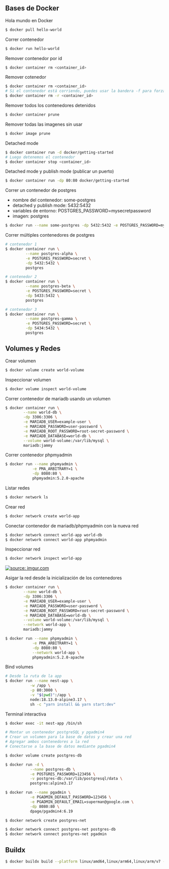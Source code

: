 ## Bases de Docker

Hola mundo en Docker
```bash
$ docker pull hello-world
```

Correr contenedor
```bash
$ docker run hello-world
```

Remover contenedor por id
```bash
$ docker container rm <container_id>
```

Remover cotenedor
```bash
$ docker container rm <container_id>
# Si el contenedor está corriendo, puedes usar la bandera -f para forzar la eliminación
$ docker container rm -r <container_id>
```

Remover todos los contenedores detenidos
```bash
$ docker container prune
```

Remover todas las imagenes sin usar
```bash
$ docker image prune
```

Detached mode
```bash
$ docker container run -d docker/getting-started
# Luego detenemos el contenedor
$ docker container stop <container_id>
```

Detached mode y publish mode (publicar un puerto)
```bash
$ docker container run -dp 80:80 docker/getting-started
```

Correr un contenedor de postgres
  - nombre del contenedor: some-postgres
  - detached y publish mode: 5432:5432
  - variables de entorno: POSTGRES_PASSWORD=mysecretpassword
  - imagen: postgres
```bash
$ docker run --name some-postgres -dp 5432:5432 -e POSTGRES_PASSWORD=mysecretpassword -d postgres
```

Correr múltiples contenedores de postgres
```bash
# contenedor 1
$ docker container run \
         --name postgres-alpha \
         -e POSTGRES_PASSWORD=secret \
         -dp 5432:5432 \
         postgres
```

```bash
# contenedor 2
$ docker container run \
         --name postgres-beta \
         -e POSTGRES_PASSWORD=secret \
         -dp 5433:5432 \
         postgres
```

```bash
# contenedor 3
$ docker container run \
         --name postgres-gamma \
         -e POSTGRES_PASSWORD=secret \
         -dp 5434:5432 \
         postgres
```

## Volumes y Redes
Crear volumen
```bash
$ docker volume create world-volume
```

Inspeccionar volumen
```bash
$ docker volume inspect world-volume
```

Correr contenedor de mariadb usando un volumen
```bash
$ docker container run \
        --name world-db \
        -dp 3306:3306 \
        -e MARIADB_USER=example-user \
        -e MARIADB_PASSWORD=user-password \
        -e MARIADB_ROOT_PASSWORD=root-secret-password \
        -e MARIADB_DATABASE=world-db \
        --volume world-volume:/var/lib/mysql \
        mariadb:jammy
```

Correr contenedor phpmyadmin
```bash
$ docker run --name phpmyadmin \
            -e PMA_ARBITRARY=1 \
            -dp 8080:80 \
            phpmyadmin:5.2.0-apache
```

Listar redes
```bash
$ docker network ls
```

Crear red
```bash
$ docker network create world-app
```

Conectar contenedor de mariadb/phpmyadmin con la nueva red
```bash
$ docker network connect world-app world-db
$ docker network connect world-app phpmyadmin
```

Inspeccionar red
```bash
$ docker network inspect world-app
```

<a href="https://imgur.com/3ejz6v2"><img src="https://i.imgur.com/3ejz6v2.png" title="source: imgur.com" /></a>

Asigar la red desde la inicialización de los contenedores
```bash
$ docker container run \
        --name world-db \
        -dp 3306:3306 \
        -e MARIADB_USER=example-user \
        -e MARIADB_PASSWORD=user-password \
        -e MARIADB_ROOT_PASSWORD=root-secret-password \
        -e MARIADB_DATABASE=world-db \
        --volume world-volume:/var/lib/mysql \
        --network world-app \
        mariadb:jammy
```

```bash
$ docker run --name phpmyadmin \
            -e PMA_ARBITRARY=1 \
            -dp 8080:80 \
            --network world-app \
            phpmyadmin:5.2.0-apache
```

Bind volumes
```bash
# Desde la ruta de la app
$ docker run --name nest-app \
           -w /app \
           -p 80:3000 \
           -v "$(pwd)":/app \
           node:18.13.0-alpine3.17 \
           sh -c "yarn install && yarn start:dev"
```

Terminal interactiva
```bash
$ docker exec -it nest-app /bin/sh
```

```bash
# Montar un contenedor postgreSQL y pgadmin4
# Crear un volumen para la base de datos y crear una red
# Agregar ambos contenedores a la red
# Conectarse a la base de datos mediante pgadmin4

$ docker volume create postgres-db

$ docker run -d \
           --name postgres-db \
           -e POSTGRES_PASSWORD=123456 \
           -v postgres-db:/var/lib/postgresql/data \
           postgres:alpine3.17

$ docker run --name pgadmin \
           -e PGADMIN_DEFAULT_PASSWORD=123456 \
           -e PGADMIN_DEFAULT_EMAIL=superman@google.com \
           -dp 8080:80 \
           dpage/pgadmin4:6.19

$ docker network create postgres-net

$ docker network connect postgres-net postgres-db
$ docker network connect postgres-net pgadmin
```

## Buildx
```bash
$ docker buildx build --platform linux/amd64,linux/arm64,linux/arm/v7 -t <username>/<image>:latest --push .
```